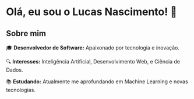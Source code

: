 <!DOCTYPE html> <html lang="pt-BR"> 
  <head> 
 </head> <body> <div class="container"> <h1>Olá, eu sou o Lucas Nascimento! 👋</h1> <div class="about"> <h2>Sobre mim</h2> <p>🎓 <strong>Desenvolvedor de Software:</strong> Apaixonado por tecnologia e inovação.</p> <p>🔍 <strong>Interesses:</strong> Inteligência Artificial, Desenvolvimento Web, e Ciência de Dados.</p> <p>📚 <strong>Estudando:</strong> Atualmente me aprofundando em Machine Learning e novas tecnologias.</p> </div> </div>
